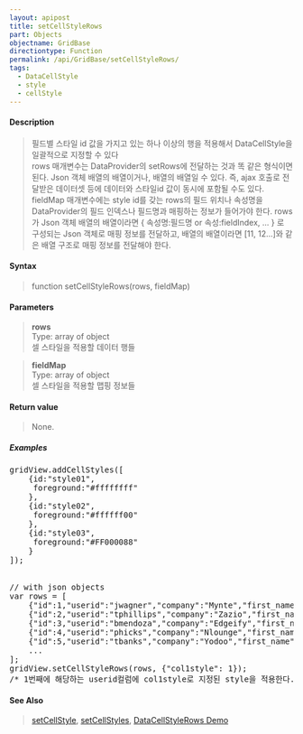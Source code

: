 ```yaml
---
layout: apipost
title: setCellStyleRows
part: Objects
objectname: GridBase
directiontype: Function
permalink: /api/GridBase/setCellStyleRows/
tags:
  - DataCellStyle
  - style
  - cellStyle
---
```



#### Description

> 필드별 스타일 id 값을 가지고 있는 하나 이상의 행을 적용해서 DataCellStyle을 일괄적으로 지정할 수 있다  
> rows 매개변수는 DataProvider의 setRows에 전달하는 것과 똑 같은 형식이면 된다. Json 객체 배열의 배열이거나, 배열의 배열일 수 있다. 즉, ajax 호출로 전달받은 데이터셋 등에 데이터와 스타일id 값이 동시에 포함될 수도 있다.  
> fieldMap 매개변수에는 style id를 갖는 rows의 필드 위치나 속성명을 DataProvider의 필드 인덱스나 필드명과 매핑하는 정보가 들어가야 한다. rows가 Json 객체 배열의 배열이라면 { 속성명:필드명 or 속성:fieldIndex, ... } 로 구성되는 Json 객체로 매핑 정보를 전달하고, 배열의 배열이라면 [11, 12...]와 같은 배열 구조로 매핑 정보를 전달해야 한다.  

#### Syntax

> function setCellStyleRows(rows, fieldMap)

#### Parameters

> **rows**  
> Type: array of object  
> 셀 스타일을 적용할 데이터 행들  

> **fieldMap**  
> Type: array of object  
> 셀 스타일을 적용할 맵핑 정보들  

#### Return value

> None.

##### Examples 

<pre class="prettyprint">
gridView.addCellStyles([
    {id:"style01",
     foreground:"#ffffffff"
    },
    {id:"style02",
     foreground:"#ffffff00"
    },
    {id:"style03",
     foreground:"#FF000088"
    }
]);

 
// with json objects
var rows = [
    {"id":1,"userid":"jwagner","company":"Mynte","first_name":"Theresa","last_name":"Reynolds","col1style":"style01"},
    {"id":2,"userid":"tphillips","company":"Zazio","first_name":"Raymond","last_name":"Tucker","col1style":"style02"},
    {"id":3,"userid":"bmendoza","company":"Edgeify","first_name":"Emily","last_name":"Flores","col1style":"style03"},
    {"id":4,"userid":"phicks","company":"Nlounge","first_name":"Johnny","last_name":"Reed","col1style":"style01"},
    {"id":5,"userid":"tbanks","company":"Yodoo","first_name":"David","last_name":"Miller","col1style":"style03"},
    ...
];
gridView.setCellStyleRows(rows, {"col1style": 1});
/* 1번째에 해당하는 userid컬럼에 col1style로 지정된 style을 적용한다. */
</pre>

#### See Also
> [setCellStyle](/api/GridBase/setCellStyle), [setCellStyles](/api/GridBase/setCellStyles), [DataCellStyleRows Demo](http://demo.realgrid.com/Demo/DataCellStyleRows)